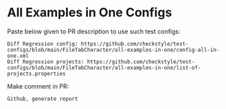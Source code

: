 # All Examples in One Configs
Paste below given to PR description to use such test configs:
```
Diff Regression config: https://github.com/checkstyle/test-configs/blob/main/FileTabCharacter/all-examples-in-one/config-all-in-one.xml
Diff Regression projects: https://github.com/checkstyle/test-configs/blob/main/FileTabCharacter/all-examples-in-one/list-of-projects.properties
```
Make comment in PR:
```
Github, generate report
```
